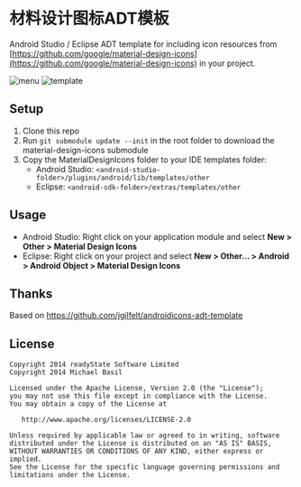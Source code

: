 材料设计图标ADT模板
=========================

Android Studio / Eclipse ADT template for including icon resources from [https://github.com/google/material-design-icons](https://github.com/google/material-design-icons) in your project.

![menu](menu.png "menu")
![template](template.png "template")

Setup
-----

1. Clone this repo
2. Run `git submodule update --init` in the root folder to download the material-design-icons submodule
3. Copy the MaterialDesignIcons folder to your IDE templates folder:
   - Android Studio: `<android-studio-folder>/plugins/android/lib/templates/other`
   - Eclipse: `<android-sdk-folder>/extras/templates/other`

Usage
-----

- Android Studio: Right click on your application module and select **New > Other > Material Design Icons**
- Eclipse: Right click on your project and select **New > Other... > Android > Android Object > Material Design Icons**

Thanks
------

Based on https://github.com/jgilfelt/androidicons-adt-template

License
-------

    Copyright 2014 readyState Software Limited
    Copyright 2014 Michael Basil

    Licensed under the Apache License, Version 2.0 (the "License");
    you may not use this file except in compliance with the License.
    You may obtain a copy of the License at

       http://www.apache.org/licenses/LICENSE-2.0

    Unless required by applicable law or agreed to in writing, software
    distributed under the License is distributed on an "AS IS" BASIS,
    WITHOUT WARRANTIES OR CONDITIONS OF ANY KIND, either express or implied.
    See the License for the specific language governing permissions and
    limitations under the License.

